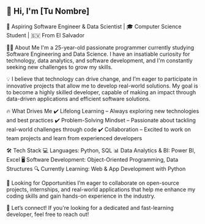 ## 👋 Hi, I'm [Tu Nombre]
🚀 Aspiring Software Engineer & Data Scientist | 🎓 Computer Science Student | 🇸🇻 From El Salvador

👨‍💻 About Me
I'm a 25-year-old passionate programmer currently studying Software Engineering and Data Science. I have an insatiable curiosity for technology, data analytics, and software development, and I'm constantly seeking new challenges to grow my skills.

💡 I believe that technology can drive change, and I’m eager to participate in innovative projects that allow me to develop real-world solutions. My goal is to become a highly skilled developer, capable of making an impact through data-driven applications and efficient software solutions.

🔥 What Drives Me
✔️ Lifelong Learning – Always exploring new technologies and best practices
✔️ Problem-Solving Mindset – Passionate about tackling real-world challenges through code
✔️ Collaboration – Excited to work on team projects and learn from experienced developers

🛠️ Tech Stack
💻 Languages: Python, SQL
📊 Data Analytics & BI: Power BI, Excel
🖥️ Software Development: Object-Oriented Programming, Data Structures
🔍 Currently Learning: Web & App Development with Python

🌱 Looking for Opportunities
I’m eager to collaborate on open-source projects, internships, and real-world applications that help me enhance my coding skills and gain hands-on experience in the industry.

📩 Let’s connect! If you're looking for a dedicated and fast-learning developer, feel free to reach out!

<!--
**Ayorick23/Ayorick23** is a ✨ _special_ ✨ repository because its `README.md` (this file) appears on your GitHub profile.

Here are some ideas to get you started:

- 🔭 I’m currently working on ...
- 🌱 I’m currently learning ...
- 👯 I’m looking to collaborate on ...
- 🤔 I’m looking for help with ...
- 💬 Ask me about ...
- 📫 How to reach me: ...
- 😄 Pronouns: ...
- ⚡ Fun fact: ...
-->
